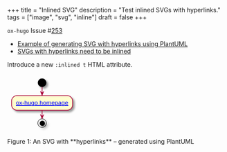 +++
title = "Inlined SVG"
description = "Test inlined SVGs with hyperlinks."
tags = ["image", "svg", "inline"]
draft = false
+++

`ox-hugo` Issue #[253](https://github.com/kaushalmodi/ox-hugo/issues/253)

-   [Example of generating SVG with hyperlinks using PlantUML](http://plantuml.com/svg)
-   [SVGs with hyperlinks need to be inlined](https://alligator.io/svg/hyperlinks-svg/)

Introduce a new `:inlined t` HTML attribute.

<svg
xmlns="http://www.w3.org/2000/svg"
xmlns:xlink="http://www.w3.org/1999/xlink"
contentScriptType="application/ecmascript" contentStyleType="text/css"
height="134px" preserveAspectRatio="none"
style="width:162px;height:134px;" version="1.1" viewBox="0 0 162 134"
width="162px" zoomAndPan="magnify"><defs><filter height="300%"
id="fuuvga0hq4qb7" width="300%" x="-1" y="-1"><feGaussianBlur
result="blurOut" stdDeviation="2.0"/><feColorMatrix in="blurOut"
result="blurOut2" type="matrix" values="0 0 0 0 0 0 0 0 0 0 0 0 0 0 0
0 0 0 .4 0"/><feOffset dx="4.0" dy="4.0" in="blurOut2"
result="blurOut3"/><feBlend in="SourceGraphic" in2="blurOut3"
mode="normal"/></filter></defs><g><ellipse cx="80.5" cy="20"
fill="#000000" filter="url(#fuuvga0hq4qb7)" rx="10" ry="10"
style="stroke: none; stroke-width: 1.0;"/><rect fill="#FEFECE"
filter="url(#fuuvga0hq4qb7)" height="33.9688" rx="12.5" ry="12.5"
style="stroke: #A80036; stroke-width: 1.5;" width="141" x="10"
y="50"/><a target="_parent" xlink:actuate="onRequest"
xlink:href="https://ox-hugo.scripter.co/" xlink:show="new"
xlink:title="https://ox-hugo.scripter.co/" xlink:type="simple"><text
fill="#0000FF" font-family="sans-serif" font-size="12"
lengthAdjust="spacingAndGlyphs" text-decoration="underline"
textLength="121" x="20" y="71.1387">ox-hugo homepage</text><line
style="stroke: #0000FF; stroke-width: 1.0;" x1="20" x2="141"
y1="73.1387" y2="73.1387"/></a><ellipse cx="80.5" cy="113.9688"
fill="none" filter="url(#fuuvga0hq4qb7)" rx="10" ry="10"
style="stroke: #000000; stroke-width: 1.0;"/><ellipse cx="81"
cy="114.4688" fill="#000000" filter="url(#fuuvga0hq4qb7)" rx="6"
ry="6" style="stroke: none; stroke-width: 1.0;"/><line style="stroke:
#A80036; stroke-width: 1.5;" x1="80.5" x2="80.5" y1="30"
y2="50"/><polygon fill="#A80036"
points="76.5,40,80.5,50,84.5,40,80.5,44" style="stroke: #A80036;
stroke-width: 1.0;"/><line style="stroke: #A80036; stroke-width: 1.5;"
x1="80.5" x2="80.5" y1="83.9688" y2="103.9688"/><polygon
fill="#A80036"
points="76.5,93.9688,80.5,103.9688,84.5,93.9688,80.5,97.9688"
style="stroke: #A80036; stroke-width: 1.0;"/></g></svg>

<div class="figure-caption">
  Figure 1: An SVG with **hyperlinks** &#x2013; generated using PlantUML
</div>
